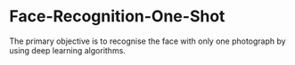 # Face-Recognition-One-Shot
The primary objective is to recognise the face with only one photograph by using deep learning algorithms.

